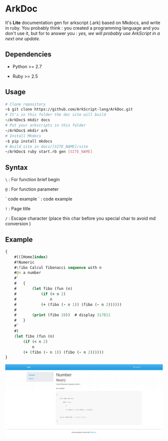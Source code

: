 # ArkDoc

It's **Lite** documentation gen for arkscript (.ark) based on Mkdocs, and write in ruby. You probably think : you created a programming language and you don't use it, but for to answer you : _yes, we will probably use ArkScript in a next one update_.


## Dependencies

+ Python >= 2.7

+ Ruby >= 2.5


## Usage

```bash
# Clone repository
~$ git clone https://github.com/ArkScript-lang/ArkDoc.git
# It's in this folder the doc site will build
~/ArkDoc$ mkdir docs
# Put your arkscripts in this folder 
~/ArkDoc$ mkdir ark
# Install Mkdocs
~$ pip install mkdocs 
# Build site in docs/[SITE_NAME]/site
~/ArkDoc$ ruby start.rb gen [SITE_NAME]
```


## Syntax

`\` : For function brief begin

`@` : For function parameter 

\` code example \` : code example

`!` : Page title

`/` : Escape character (place this char before you special char to avoid md conversion )


## Example
```clojure
{
	#(([Home]index)
	#!Numeric
	#\fibo Calcul fibonacci sequence with n
	#@n a number
	#`
	#	{
	#		(let fibo (fun (n)
	#			(if (< n 2)
	#				n
	#			(+ (fibo (- n 1)) (fibo (- n 2))))))
	#
	#		(print (fibo 28))  # display 317811
	#	}
	#`
	#)
	(let fibo (fun (n)
		(if (< n 2)
			n
		(+ (fibo (- n 1)) (fibo (- n 2))))))
}
```
![basic mode](./images/example.png)